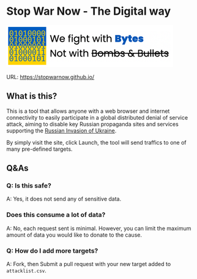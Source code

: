 # Stop War Now - The Digital way

<a href="https://stopwarnow.github.io/">
<img src="doc/banner.png" width="435">
</a>

URL: https://stopwarnow.github.io/

## What is this?

This is a tool that allows anyone with a web browser and internet connectivity to easily participate in a global distributed denial of service attack, aiming to disable key Russian propaganda sites and services supporting the [Russian Invasion of Ukraine](https://en.wikipedia.org/wiki/Russo-Ukrainian_War).

By simply visit the site, click Launch, the tool will send traffics to one of many pre-defined targets.


## Q&As

### Q: Is this safe?
A: Yes, it does not send any of sensitive data.

### Does this consume a lot of data?
A: No, each request sent is minimal. However, you can limit the maximum amount of data you would like to donate to the cause.

### Q: How do I add more targets?
A: Fork, then Submit a pull request with your new target added to `attacklist.csv`.